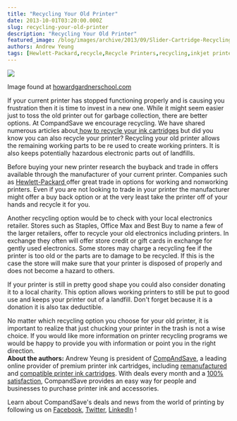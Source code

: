 ```yaml
---
title: "Recycling Your Old Printer"
date: 2013-10-01T03:20:00.000Z
slug: recycling-your-old-printer
description: "Recycling Your Old Printer"
featured_image: /blog/images/archive/2013/09/Slider-Cartridge-Recycling1-680x320-1.png
authors: Andrew Yeung
tags: [Hewlett-Packard,recycle,Recycle Printers,recycling,inkjet printer,printers,printing]
---
```


[![](/blog/images/Slider-Cartridge-Recycling1-680x320.png)](/blog/images/Slider-Cartridge-Recycling1-680x320.png)

Image found at [howardgardnerschool.com](https://howardgardnerschool.com/)

If your current printer has stopped functioning properly and is causing you frustration then it is time to invest in a new one. While it might seem easier just to toss the old printer out for garbage collection, there are better options. At CompandSave we encourage recycling. We have shared numerous articles about[ how to recycle your ink cartridges](https://blog.compandsave.com/2013/06/what-to-do-with-your-used-ink-cartridges.html) but did you know you can also recycle your printer? Recycling your old printer allows the remaining working parts to be re used to create working printers. It is also keeps potentially hazardous electronic parts out of landfills.

Before buying your new printer research the buyback and trade in offers available through the manufacturer of your current printer. Companies such as [Hewlett-Packard ](https://www.hp.com/us-en/home.html#.UknPoBZ8s%5F4)offer great trade in options for working and nonworking printers. Even if you are not looking to trade in your printer the manufacturer might offer a buy back option or at the very least take the printer off of your hands and recycle it for you.

Another recycling option would be to check with your local electronics retailer. Stores such as Staples, Office Max and Best Buy to name a few of the larger retailers, offer to recycle your old electronics including printers. In exchange they often will offer store credit or gift cards in exchange for gently used electronics. Some stores may charge a recycling fee if the printer is too old or the parts are to damage to be recycled. If this is the case the store will make sure that your printer is disposed of properly and does not become a hazard to others. 

If your printer is still in pretty good shape you could also consider donating it to a local charity. This option allows working printers to still be put to good use and keeps your printer out of a landfill. Don't forget because it is a donation it is also tax deductible. 

No matter which recycling option you choose for your old printer, it is important to realize that just chucking your printer in the trash is not a wise choice. If you would like more information on printer recycling programs we would be happy to provide you with information or point you in the right direction.  
**About the authors:** Andrew Yeung is president of [CompAndSave](https://www.compandsave.com/), a leading online provider of premium printer ink cartridges, including [remanufactured](https://www.compandsave.com/help) and [compatible printer ink cartridges](https://www.compandsave.com/help). With deals every month and a [100% satisfaction](https://www.compandsave.com/help), CompandSave provides an easy way for people and businesses to purchase printer ink and accessories.  
  
Learn about CompandSave's deals and news from the world of printing by following us on [Facebook](https://www.facebook.com/compandsave.ink), [Twitter](https://twitter.com/compandsave), [LinkedIn](https://www.linkedin.com) !
